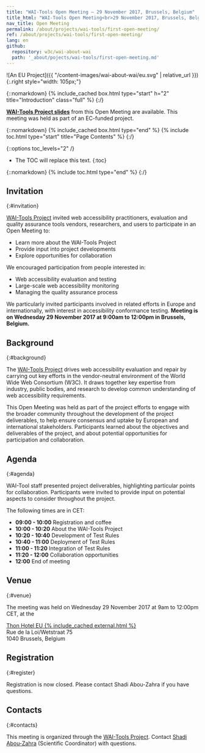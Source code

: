 ```yaml
---
title: "WAI-Tools Open Meeting — 29 November 2017, Brussels, Belgium"
title_html: "WAI-Tools Open Meeting<br>29 November 2017, Brussels, Belgium"
nav_title: Open Meeting
permalink: /about/projects/wai-tools/first-open-meeting/
ref: /about/projects/wai-tools/first-open-meeting/
lang: en
github:
  repository: w3c/wai-about-wai
  path: '_about/pojects/wai-tools/first-open-meeting.md'
---
```


![An EU Project]({{ "/content-images/wai-about-wai/eu.svg" | relative_url }}){:.right style="width: 105px;"}

{::nomarkdown}
{% include_cached box.html type="start" h="2" title="Introduction" class="full" %}
{:/}

**[WAI-Tools Project slides](https://www.w3.org/WAI/Tools/slides/WAI-Tools_Meeting1.pptx)** from this Open Meeting are available. This meeting was held as part of an EC-funded project.

{::nomarkdown}
{% include_cached box.html type="end" %}
{% include toc.html type="start" title="Page Contents" %}
{:/}

{::options toc_levels="2" /}

-   The TOC will replace this text.
{:toc}


{::nomarkdown}
{% include toc.html type="end" %}
{:/}

## Invitation
{:#invitation}

[WAI-Tools Project](/about/projects/wai-tools/) invited web accessibility practitioners, evaluation and quality assurance tools vendors, researchers, and users to participate in an Open Meeting to:

-   Learn more about the WAI-Tools Project
-   Provide input into project developments
-   Explore opportunities for collaboration

We encouraged participation from people interested in:

-   Web accessibility evaluation and testing
-   Large-scale web accessibility monitoring
-   Managing the quality assurance process

We particularly invited participants involved in related efforts in Europe and internationally, with interest in accessibility conformance testing. **Meeting is on Wednesday 29 November 2017 at 9:00am to 12:00pm in Brussels, Belgium.**

## Background
{:#background}

The [WAI-Tools Project](/about/projects/wai-tools/) drives web accessibility evaluation and repair by carrying out key efforts in the vendor-neutral environment of the World Wide Web Consortium (W3C). It draws together key expertise from industry, public bodies, and research to develop common understanding of web accessibility requirements.

This Open Meeting was held as part of the project efforts to engage with the broader community throughout the development of the project deliverables, to help ensure consensus and uptake by European and international stakeholders. Participants learned about the objectives and deliverables of the project, and about potential opportunities for participation and collaboration.

## Agenda
{:#agenda}

WAI-Tool staff presented project deliverables, highlighting particular points for collaboration. Participants were invited to provide input on potential aspects to consider throughout the project.

The following times are in CET:

-   **09:00 - 10:00** Registration and coffee
-   **10:00 - 10:20** About the WAI-Tools Project
-   **10:20 - 10:40** Development of Test Rules
-   **10:40 - 11:00** Deployment of Test Rules
-   **11:00 - 11:20** Integration of Test Rules
-   **11:20 - 12:00** Collaboration opportunities
-   **12:00** End of meeting

## Venue
{:#venue}

The meeting was held on Wednesday 29 November 2017 at 9am to 12:00pm CET, at the 

[Thon Hotel EU {% include_cached external.html %}](https://www.thonhotels.com/our-hotels/belgium/brussels/thon-hotel-eu/)<br>
Rue de la Loi/Wetstraat 75<br>
1040 Brussels, Belgium

## Registration
{:#register}

Registration is now closed. Please contact Shadi Abou-Zahra if you have questions.

## Contacts
{:#contacts}

This meeting is organized through the [WAI-Tools Project](/about/projects/wai-tools/). Contact [Shadi Abou-Zahra](http://www.w3.org/People/shadi/) (Scientific Coordinator) with questions.
